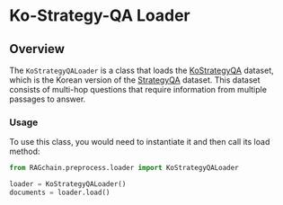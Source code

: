 # Ko-Strategy-QA Loader

## Overview

The `KoStrategyQALoader` is a class that loads the [KoStrategyQA](https://huggingface.co/datasets/NomaDamas/Ko-StrategyQA) dataset, which is the Korean version of the [StrategyQA](https://allenai.org/data/strategyqa) dataset. This dataset consists of multi-hop questions that require information from multiple passages to answer.

### Usage

To use this class, you would need to instantiate it and then call its load method:

```python
from RAGchain.preprocess.loader import KoStrategyQALoader

loader = KoStrategyQALoader()
documents = loader.load()
```

